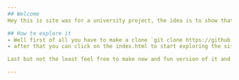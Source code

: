 ```yaml
---
## Welcome
Hey this is site was for a university project, the idea is to show that I can create a site with some of the features you can see.

## How to explore it
- Well first of all you have to make a clone `git clone https://github.com/Angeloth1/InterbetTech` 
- after that you can click on the index.html to start exploring the site.

Last but not the least feel free to make new and fun version of it and send them to me but please however you use it make sure to read the code and learn whatever can be learnd from it.

---
```

